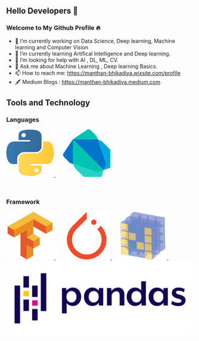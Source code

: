 ## Hello Developers 🧠
### Welcome to My Github Profile 🔥

- 🔭 I’m currently working on Data Science, Deep learning, Machine learning and Computer Vision
- 🌱 I’m currently learning Artifical Intelligence and Deep learning.
- 🤔 I’m looking for help with AI , DL, ML, CV.
- 💬 Ask me about Machine Learning , Deep learning Basics.
- 📫 How to reach me: https://manthan-bhikadiya.wixsite.com/profile
- 🖋 Medium Blogs : https://manthan-bhikadiya.medium.com

## Tools and Technology
### Languages
<p align="left">
  <a href="https://www.python.org/">
    <img src="Images/python-icon.svg" alt="" style="vertical-align:top margin:6px 4px">
  </a>
  &nbsp&nbsp&nbsp&nbsp
  <a href="https://dart.dev">
    <img src="Images/dart.svg" alt="" style="vertical-align:top margin:6px 4px">
  </a>
</p>
  <br>

### Framework
<p align="left">
  <a href="https://www.tensorflow.org/">
    <img src="Images/tensorflow-icon.svg" alt="" style="vertical-align:top margin:6px 4px">
  </a>
  &nbsp&nbsp&nbsp&nbsp
  <a href="https://pytorch.org/">
    <img src="Images/pytorch-icon.svg" alt="" style="vertical-align:top margin:6px 4px">
  </a>
  &nbsp&nbsp&nbsp&nbsp
  <a href="https://numpy.org">
    <img src="Images/numpy-icon.svg" alt="" style="vertical-align:top margin:6px 4px">
  </a>
  &nbsp&nbsp&nbsp&nbsp
  <a href="https://pandas.pydata.org/">
    <img src="Images/pandas.svg" alt="" style="vertical-align:top margin:6px 4px">
  </a>
</p>

